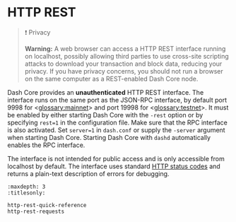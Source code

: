 # HTTP REST

>❗️ Privacy
>
> **Warning:** A web browser can access a HTTP REST interface running on localhost, possibly allowing third parties to use cross-site scripting attacks to download your transaction and block data, reducing your privacy.  If you have privacy concerns, you should not run a browser on the same computer as a REST-enabled Dash Core node.

Dash Core provides an **unauthenticated** HTTP REST interface.  The interface runs on the same port as the JSON-RPC interface, by default port 9998 for <<glossary:mainnet>> and port 19998 for <<glossary:testnet>>. It must be enabled by either starting Dash Core with the `-rest` option or by specifying `rest=1` in the configuration file. Make sure that the RPC interface is also activated. Set `server=1` in `dash.conf` or supply the `-server` argument when starting Dash Core. Starting Dash Core with `dashd` automatically enables the RPC interface.

The interface is not intended for public access and is only accessible from localhost by default. The interface uses standard [HTTP status codes](https://en.wikipedia.org/wiki/List_of_HTTP_status_codes) and returns a plain-text description of errors for debugging.

```{toctree}
:maxdepth: 3
:titlesonly:

http-rest-quick-reference
http-rest-requests
```